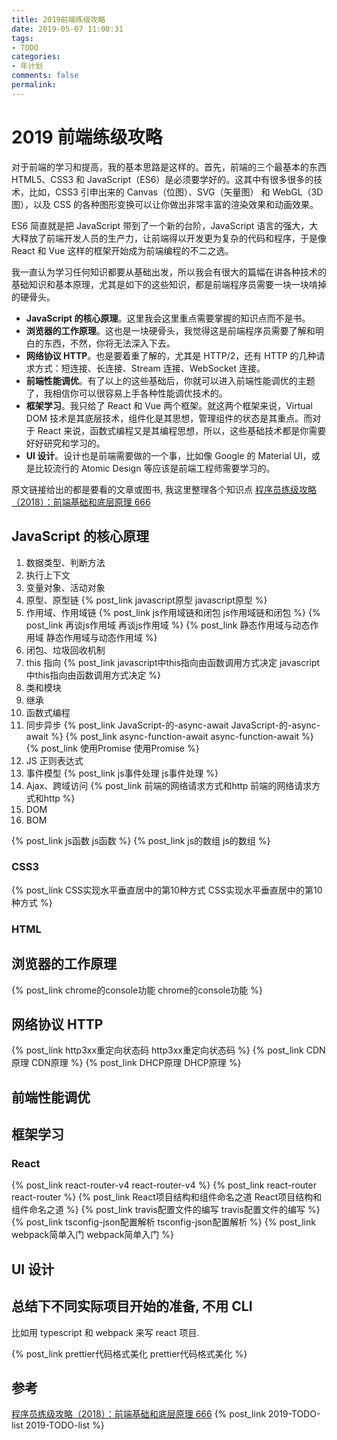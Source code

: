 ```yaml
---
title: 2019前端练级攻略
date: 2019-05-07 11:08:31
tags:
- TODO
categories:
- 年计划
comments: false
permalink:
---
```


# 2019 前端练级攻略

对于前端的学习和提高，我的基本思路是这样的。首先，前端的三个最基本的东西 HTML5、CSS3 和 JavaScript（ES6）是必须要学好的。这其中有很多很多的技术，比如，CSS3 引申出来的 Canvas（位图）、SVG（矢量图） 和 WebGL（3D 图），以及 CSS 的各种图形变换可以让你做出非常丰富的渲染效果和动画效果。

ES6 简直就是把 JavaScript 带到了一个新的台阶，JavaScript 语言的强大，大大释放了前端开发人员的生产力，让前端得以开发更为复杂的代码和程序，于是像 React 和 Vue 这样的框架开始成为前端编程的不二之选。

我一直认为学习任何知识都要从基础出发，所以我会有很大的篇幅在讲各种技术的基础知识和基本原理，尤其是如下的这些知识，都是前端程序员需要一块一块啃掉的硬骨头。

- **JavaScript 的核心原理**。这里我会这里重点需要掌握的知识点而不是书。
- **浏览器的工作原理**。这也是一块硬骨头，我觉得这是前端程序员需要了解和明白的东西，不然，你将无法深入下去。
- **网络协议 HTTP**。也是要着重了解的，尤其是 HTTP/2，还有 HTTP 的几种请求方式：短连接、长连接、Stream 连接、WebSocket 连接。
- **前端性能调优**。有了以上的这些基础后，你就可以进入前端性能调优的主题了，我相信你可以很容易上手各种性能调优技术的。
- **框架学习**。我只给了 React 和 Vue 两个框架。就这两个框架来说，Virtual DOM 技术是其底层技术，组件化是其思想，管理组件的状态是其重点。而对于 React 来说，函数式编程又是其编程思想，所以，这些基础技术都是你需要好好研究和学习的。
- **UI 设计**。设计也是前端需要做的一个事，比如像 Google 的 Material UI，或是比较流行的 Atomic Design 等应该是前端工程师需要学习的。

原文链接给出的都是要看的文章或图书, 我这里整理各个知识点
[程序员练级攻略（2018）：前端基础和底层原理 666](https://segmentfault.com/a/1190000017072371)

## JavaScript 的核心原理

1. 数据类型、判断方法
2. 执行上下文
3. 变量对象、活动对象
4. 原型、原型链 {% post_link javascript原型 javascript原型 %}
5. 作用域、作用域链 {% post_link js作用域链和闭包 js作用域链和闭包 %} {% post_link 再谈js作用域 再谈js作用域 %} {% post_link 静态作用域与动态作用域 静态作用域与动态作用域 %}
6. 闭包、垃圾回收机制
7. this 指向 {% post_link javascript中this指向由函数调用方式决定 javascript中this指向由函数调用方式决定 %}
8. 类和模块
9. 继承
10. 函数式编程
11. 同步异步 {% post_link JavaScript-的-async-await JavaScript-的-async-await %} {% post_link async-function-await async-function-await %} {% post_link 使用Promise 使用Promise %}
12. JS 正则表达式
13. 事件模型 {% post_link js事件处理 js事件处理 %}
14. Ajax、跨域访问 {% post_link 前端的网络请求方式和http 前端的网络请求方式和http %}
15. DOM
16. BOM

{% post_link js函数 js函数 %} {% post_link js的数组 js的数组 %}

### CSS3

{% post_link CSS实现水平垂直居中的第10种方式 CSS实现水平垂直居中的第10种方式 %}

### HTML

## 浏览器的工作原理

{% post_link chrome的console功能 chrome的console功能 %}

## 网络协议 HTTP

{% post_link http3xx重定向状态码 http3xx重定向状态码 %}
{% post_link CDN原理 CDN原理 %}
{% post_link DHCP原理 DHCP原理 %}

## 前端性能调优

## 框架学习

### React

{% post_link react-router-v4 react-router-v4 %} {% post_link react-router react-router %}
{% post_link React项目结构和组件命名之道 React项目结构和组件命名之道 %}
{% post_link travis配置文件的编写 travis配置文件的编写 %}
{% post_link tsconfig-json配置解析 tsconfig-json配置解析 %}
{% post_link webpack简单入门 webpack简单入门 %}

## UI 设计

## 总结下不同实际项目开始的准备, 不用 CLI

比如用 typescript 和 webpack 来写 react 项目.

{% post_link prettier代码格式美化 prettier代码格式美化 %}

## 参考

[程序员练级攻略（2018）：前端基础和底层原理 666](https://segmentfault.com/a/1190000017072371)
{% post_link 2019-TODO-list 2019-TODO-list %}
